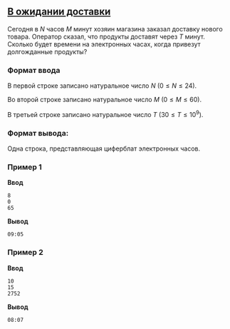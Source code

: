 ## [В ожидании доставки](../../../solutions/2.1/21_o.py)

Сегодня в $N$ часов $M$ минут хозяин магазина заказал доставку нового товара. Оператор сказал, что продукты доставят через $T$ минут.
Сколько будет времени на электронных часах, когда привезут долгожданные продукты?

### Формат ввода

В первой строке записано натуральное число $N$ ($0 \leq N \le 24$).

Во второй строке записано натуральное число $M$ ($0 \leq M \le 60$).

В третьей строке записано натуральное число $T$ ($30 \leq T \le 10^9$).

### Формат вывода:

Одна строка, представляющая циферблат электронных часов.

### Пример 1

__Ввод__
```plaintext
8
0
65
```

__Вывод__
```plaintext
09:05
```

### Пример 2

__Ввод__
```plaintext
10
15
2752
```

__Вывод__
```plaintext
08:07
```